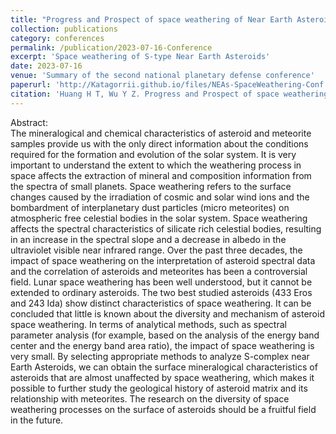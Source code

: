 ```yaml
---
title: "Progress and Prospect of space weathering of Near Earth Asteroids"
collection: publications
category: conferences
permalink: /publication/2023-07-16-Conference
excerpt: 'Space weathering of S-type Near Earth Asteroids'
date: 2023-07-16
venue: 'Summary of the second national planetary defense conference'
paperurl: 'http://Katagorrii.github.io/files/NEAs-SpaceWeathering-Conf.pdf'
citation: 'Huang H T, Wu Y Z. Progress and Prospect of space weathering of Near Earth Asteroids[C]. Second national planetary defense conference, Yili, 2024, 7.'
---
```


Abstract:  
The mineralogical and chemical characteristics of asteroid and meteorite samples provide us with the only direct information about the conditions required for the formation and evolution of the solar system. It is very important to understand the extent to which the weathering process in space affects the extraction of mineral and composition information from the spectra of small planets. Space weathering refers to the surface changes caused by the irradiation of cosmic and solar wind ions and the bombardment of interplanetary dust particles (micro meteorites) on atmospheric free celestial bodies in the solar system. Space weathering affects the spectral characteristics of silicate rich celestial bodies, resulting in an increase in the spectral slope and a decrease in albedo in the ultraviolet visible near infrared range. Over the past three decades, the impact of space weathering on the interpretation of asteroid spectral data and the correlation of asteroids and meteorites has been a controversial field. Lunar space weathering has been well understood, but it cannot be extended to ordinary asteroids. The two best studied asteroids (433 Eros and 243 Ida) show distinct characteristics of space weathering. It can be concluded that little is known about the diversity and mechanism of asteroid space weathering. In terms of analytical methods, such as spectral parameter analysis (for example, based on the analysis of the energy band center and the energy band area ratio), the impact of space weathering is very small. By selecting appropriate methods to analyze S-complex near Earth Asteroids, we can obtain the surface mineralogical characteristics of asteroids that are almost unaffected by space weathering, which makes it possible to further study the geological history of asteroid matrix and its relationship with meteorites. The research on the diversity of space weathering processes on the surface of asteroids should be a fruitful field in the future.
